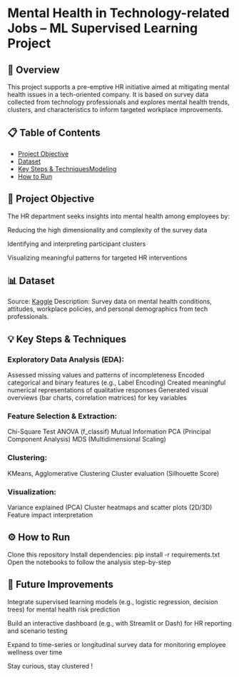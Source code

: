 # Mental Health in Technology-related Jobs – ML Supervised Learning Project

## 🧠 Overview
This project supports a pre-emptive HR initiative aimed at mitigating mental health issues in a tech-oriented company. It is based on survey data collected from technology professionals and explores mental health trends, clusters, and characteristics to inform targeted workplace improvements.

## 📋 Table of Contents
- [Project Objective](#project-objective)
- [Dataset](#dataset)
- [Key Steps & TechniquesModeling](#key-steps-&-techniques)
- [How to Run](#How-to-Run)

## 🎯 Project Objective
The HR department seeks insights into mental health among employees by:

Reducing the high dimensionality and complexity of the survey data

Identifying and interpreting participant clusters

Visualizing meaningful patterns for targeted HR interventions

## 📊 Dataset
Source: [Kaggle](https://www.kaggle.com/datasets/osmi/mental-health-in-tech-2016)
Description: Survey data on mental health conditions, attitudes, workplace policies, and personal demographics from tech professionals.

## 💡 Key Steps & Techniques

### Exploratory Data Analysis (EDA):
Assessed missing values and patterns of incompleteness
Encoded categorical and binary features (e.g., Label Encoding)
Created meaningful numerical representations of qualitative responses
Generated visual overviews (bar charts, correlation matrices) for key variables

### Feature Selection & Extraction:
Chi-Square Test
ANOVA (f_classif)
Mutual Information
PCA (Principal Component Analysis)
MDS (Multidimensional Scaling)

### Clustering:
KMeans, Agglomerative Clustering
Cluster evaluation (Silhouette Score)

### Visualization:
Variance explained (PCA)
Cluster heatmaps and scatter plots (2D/3D)
Feature impact interpretation

## ⚙️ How to Run
Clone this repository
Install dependencies: pip install -r requirements.txt
Open the notebooks to follow the analysis step-by-step

## 📌 Future Improvements
Integrate supervised learning models (e.g., logistic regression, decision trees) for mental health risk prediction

Build an interactive dashboard (e.g., with Streamlit or Dash) for HR reporting and scenario testing

Expand to time-series or longitudinal survey data for monitoring employee wellness over time

Stay curious, stay clustered !


